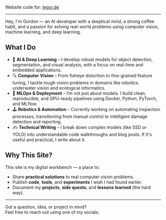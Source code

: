 Website code for: [legor.de](http://www.legor.de)

---

Hey, I'm Gordon — an AI developer with a skeptical mind, a strong coffee habit, and a passion for solving real-world problems using computer vision, machine learning, and deep learning.

## What I Do

- 🧠 **AI & Deep Learning** – I develop robust models for object detection, segmentation, and visual analysis, with a focus on real-time and embedded applications.
- 🔍 **Computer Vision** – From fisheye distortion to fine-grained feature tuning, I tackle tough vision problems in domains like robotics. underwater vision and ecological informatics.
- 🧰 **MLOps & Deployment** – I’m not just about models. I build clean, reproducible, and GPU-ready pipelines using Docker, Python, PyTorch, and MLflow.
- 🕹️ **Robotics & Automation** – Currently working on automating inspection processes, transitioning from manual control to intelligent damage detection and reporting.
- ✍️ **Technical Writing** – I break down complex models (like SSD or YOLO) into understandable code walkthroughs and blog posts. If it's useful and practical, I write about it.

## Why This Site?

This site is my digital workbench — a place to:

- Share **practical solutions** to real computer vision problems.
- Publish **code**, **tools**, and **experiments** I wish I had found earlier.
- Document my **projects**, **side quests**, and **lessons learned** (the hard way).

---

Got a question, idea, or project in mind?  
Feel free to reach out using one of my socials.

